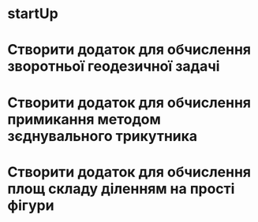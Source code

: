 ﻿# startUp
# Створити додаток для обчислення зворотньої геодезичної задачі
# Створити додаток для обчислення примикання методом зєднувального трикутника 
# Створити додаток для обчислення площ складу діленням на прості фігури
